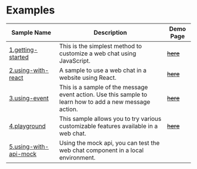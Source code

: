 # Examples

| Sample Name                                    | Description                                                                                             | Demo Page                                                                                |
|------------------------------------------------|---------------------------------------------------------------------------------------------------------|------------------------------------------------------------------------------------------|
| [1.getting-started](1.getting-started)         | This is the simplest method to customize a web chat using JavaScript.                                   | ~~[here](https://clovachatbot-webkit.line-scdn.net/samplepage/getting-started/index.html)~~  |
| [2.using-with-react](2.using-with-react)       | A sample to use a web chat in a website using React.                                                    | ~~[here](https://clovachatbot-webkit.line-scdn.net/samplepage/using-with-react/index.html)~~ |
| [3.using-event](3.using-events)                | This is a sample of the message event action. Use this sample to learn how to add a new message action. | ~~[here](https://clovachatbot-webkit.line-scdn.net/samplepage/using-events/index.html)~~     |
| [4.playground](4.playground)                   | This sample allows you to try various customizable features available in a web chat.                    | ~~[here](https://clovachatbot-webkit.line-scdn.net/samplepage/playground/index.html)~~       |
| [5.using-with-api-mock](5.using-with-api-mock) | Using the mock api, you can test the web chat component in a local environment.                         |       |
